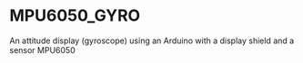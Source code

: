 # MPU6050_GYRO
An attitude display (gyroscope) using an Arduino with a display shield and a sensor MPU6050
